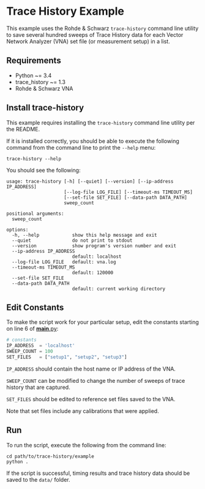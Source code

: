 # Trace History Example

This example uses the Rohde & Schwarz `trace-history` command line utility to save several hundred sweeps of Trace History data for each Vector Network Analyzer (VNA) set file (or measurement setup) in a list.

## Requirements

-   Python        ~= 3.4
-   trace_history ~= 1.3
-   Rohde & Schwarz VNA

## Install trace-history

This example requires installing the `trace-history` command line utility per the README.

If it is installed correctly, you should be able to execute the following command from the command line to print the `--help` menu:

`trace-history --help`

You should see the following:

```comment
usage: trace-history [-h] [--quiet] [--version] [--ip-address IP_ADDRESS]
                     [--log-file LOG_FILE] [--timeout-ms TIMEOUT_MS]
                     [--set-file SET_FILE] [--data-path DATA_PATH]
                     sweep_count

positional arguments:
  sweep_count

options:
  -h, --help            show this help message and exit
  --quiet               do not print to stdout
  --version             show program's version number and exit
  --ip-address IP_ADDRESS
                        default: localhost
  --log-file LOG_FILE   default: vna.log
  --timeout-ms TIMEOUT_MS
                        default: 120000
  --set-file SET_FILE
  --data-path DATA_PATH
                        default: current working directory
```

## Edit Constants

To make the script work for your particular setup, edit the constants starting on line 6 of [__main__.py](./__main__.py):

```python
# constants
IP_ADDRESS  = 'localhost'
SWEEP_COUNT = 100
SET_FILES   = ["setup1", "setup2", "setup3"]
```

`IP_ADDRESS` should contain the host name or IP address of the VNA.

`SWEEP_COUNT` can be modified to change the number of sweeps of trace history that are captured.

`SET_FILES` should be edited to reference set files saved to the VNA.

Note that set files include any calibrations that were applied.

## Run

To run the script, execute the following from the command line:

```shell
cd path/to/trace-history/example
python .
```

If the script is successful, timing results and trace history data should be saved to the `data/` folder.
